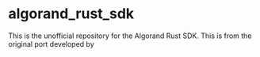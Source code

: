 # algorand_rust_sdk
This is the unofficial repository for the Algorand Rust SDK. This is from the original port developed by 

